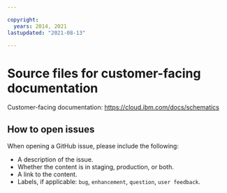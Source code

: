 ```yaml
---

copyright:
  years: 2014, 2021
lastupdated: "2021-08-13"

---
```


# Source files for customer-facing documentation

Customer-facing documentation: https://cloud.ibm.com/docs/schematics


## How to open issues

When opening a GitHub issue, please include the following:
* A description of the issue.
* Whether the content is in staging, production, or both.
* A link to the content. 
* Labels, if applicable: `bug`, `enhancement`, `question`, `user feedback`.






